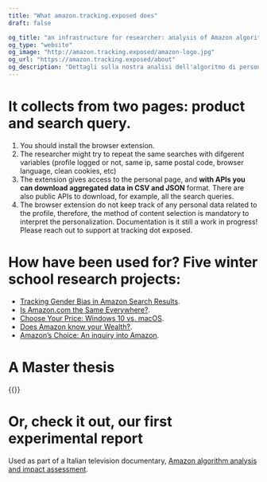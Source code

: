 ```yaml
---
title: "What amazon.tracking.exposed does"
draft: false

og_title: "an infrastructure for researcher: analysis of Amazon algorithm"
og_type: "website"
og_image: "http://amazon.tracking.exposed/amazon-logo.jpg"
og_url: "https://amazon.tracking.exposed/about"
og_description: "Dettagli sulla nostra analisi dell'algoritmo di personalizzazion usato in amazon.it"
---
```


# It collects from two pages: product and search query.

1. You should install the browser extension.
2. The researcher might try to repeat the same searches with difgerent variables (profile logged or not, same ip, same postal code, browser language, clean cookies, etc)
3. The extension gives access to the personal page, and **with APIs you can download aggregated data in CSV and JSON** format. There are also public APIs to download, for example, all the search queries.
4. The browser extension do not keep track of any personal data related to the profile, therefore, the method of content selection is mandatory to interpret the personalization. Documentation is it still a work in progress! Please reach out to support at tracking dot exposed.

# How have been used for? Five winter school research projects:

* [Tracking Gender Bias in Amazon Search Results](https://wiki.digitalmethods.net/Dmi/WinterSchool2020trackinggenderbiasamazon).
* [Is Amazon.com the Same Everywhere?](https://wiki.digitalmethods.net/Dmi/WinterSchool2020amazonregional).
* [Choose Your Price: Windows 10 vs. macOS](https://wiki.digitalmethods.net/Dmi/WinterSchool2020AmazonOS).
* [Does Amazon know your Wealth?](https://wiki.digitalmethods.net/Dmi/WinterSchool2020DoesAmazonknowyourWealth).
* [Amazon’s Choice: An inquiry into Amazon](https://wiki.digitalmethods.net/Dmi/WinterSchool2020amazonschoice).

# A Master thesis

{{<resource
	kind="paper"
	title="Warehouse of information: Amazon's data collection practices and their relation to GDPR"
	when="September"
	nature="external"
	author="Dimitri Koehorst (UvA master thesis)"
	authorLink="https://duckduckgo.com/?q=dimitri+koehorst+uva+amazon+algorithm+analysis"
	description="In recent times, data has become increasingly central to a variety of different companies. While the use of data has become widespread, there are some companies whose entire business model revolves around the use of data. One  such company is Amazon. Initially it was merely an online bookstore, but as the company grew it incorporated multiple new branches, such as Amazon Web Services, which allow the company to collect data from a variety of different sources. C ompanies such as Amazon use this data to optimize their services, which allows them to gain certain advantages over their competitors. However, this usage of data is bound by international regulations, one of which is the GDPR, the new data  protection legislation of the European Union. By using data collected from the Amazon.com webstore as a case study, this thesis investigates the shift of companies towards a data-oriented business model, and investigates certain problems t hat this shift brings. This is done through the research question: How can we conceptualize the data collection practices of Amazon in relation to the General Data Protection Regulation?"
	href="https://github.com/tracking-exposed/presentation/blob/master/Dimitri%20Koehorst%20Master%20Thesis%20Final%20Version.pdf" >}}


# Or, check it out, our first experimental report

Used as part of a Italian television documentary, [Amazon algorithm analysis and impact assessment](https://github.com/tracking-exposed/presentation/blob/master/amazon.tracking.exposed%20-%20English%20short%20report%20%20-%20Version%204.pdf).
